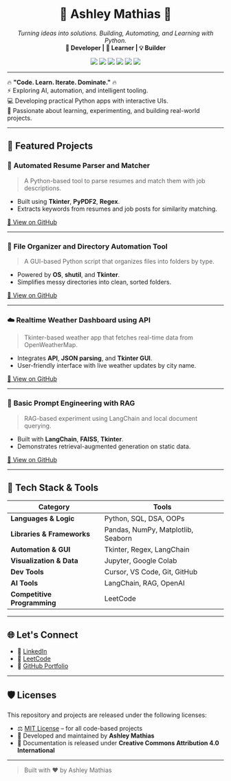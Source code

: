 <h1 align="center">🚀 Ashley Mathias 🚀</h1>

<p align="center">
  <i>Turning ideas into solutions. Building, Automating, and Learning with Python.</i><br>
  <strong>🚀 Developer | 🔬 Learner | 💡 Builder</strong>
</p>

<p align="center">
  <img src="https://img.shields.io/badge/Python-%233776AB.svg?style=for-the-badge&logo=python&logoColor=white" />
  <img src="https://img.shields.io/badge/Jupyter-%23F37626.svg?style=for-the-badge&logo=jupyter&logoColor=white" />
  <img src="https://img.shields.io/badge/Google%20Colab-%23FFD700.svg?style=for-the-badge&logo=googlecolab&logoColor=black" />
  <img src="https://img.shields.io/badge/SQL-%2300748F.svg?style=for-the-badge&logo=postgresql&logoColor=white" />
  <img src="https://img.shields.io/badge/RAG-%23000000.svg?style=for-the-badge&logo=OpenAI&logoColor=white" />
  <img src="https://img.shields.io/badge/LangChain-%23000000.svg?style=for-the-badge&logo=OpenAI&logoColor=white" />
</p>

---

🔥 **"Code. Learn. Iterate. Dominate."** 🔥  
⚡ Exploring AI, automation, and intelligent tooling.  
💻 Developing practical Python apps with interactive UIs.  
🔎 Passionate about learning, experimenting, and building real-world projects.

---

## 🚀 Featured Projects

### 🧠 **Automated Resume Parser and Matcher**
> A Python-based tool to parse resumes and match them with job descriptions.
- Built using **Tkinter**, **PyPDF2**, **Regex**.
- Extracts keywords from resumes and job posts for similarity matching.

[🔗 View on GitHub](https://github.com/ashleymathias/automated-resume-parser)

---

### 📁 **File Organizer and Directory Automation Tool**
> A GUI-based Python script that organizes files into folders by type.
- Powered by **OS**, **shutil**, and **Tkinter**.
- Simplifies messy directories into clean, sorted folders.

[🔗 View on GitHub](https://github.com/ashleymathias/file-organizer)

---

### ☁️ **Realtime Weather Dashboard using API**
> Tkinter-based weather app that fetches real-time data from OpenWeatherMap.
- Integrates **API**, **JSON parsing**, and **Tkinter GUI**.
- User-friendly interface with live weather updates by city name.

[🔗 View on GitHub](https://github.com/ashleymathias/weather-dashboard)

---

### 📄 **Basic Prompt Engineering with RAG**
> RAG-based experiment using LangChain and local document querying.
- Built with **LangChain**, **FAISS**, **Tkinter**.
- Demonstrates retrieval-augmented generation on static data.

[🔗 View on GitHub](https://github.com/ashleymathias/basic-rag-app)

---

## 🧰 Tech Stack & Tools

| Category | Tools |
|---------|-------|
| **Languages & Logic** | Python, SQL, DSA, OOPs |
| **Libraries & Frameworks** | Pandas, NumPy, Matplotlib, Seaborn |
| **Automation & GUI** | Tkinter, Regex, LangChain |
| **Visualization & Data** | Jupyter, Google Colab |
| **Dev Tools** | Cursor, VS Code, Git, GitHub |
| **AI Tools** | LangChain, RAG, OpenAI |
| **Competitive Programming** | LeetCode |

---

## 🌐 Let's Connect

- 🔗 [LinkedIn](https://linkedin.com/in/ashley-mathias)
- 🧠 [LeetCode](https://leetcode.com/ashleymathias)
- 💼 [GitHub Portfolio](https://github.com/ashleymathias)

---

## 🛡️ Licenses

This repository and projects are released under the following licenses:

- ⚖️ [MIT License](https://opensource.org/licenses/MIT) – for all code-based projects
- 👤 Developed and maintained by **Ashley Mathias**
- 📜 Documentation is released under **Creative Commons Attribution 4.0 International**

---

> Built with ❤️ by Ashley Mathias
